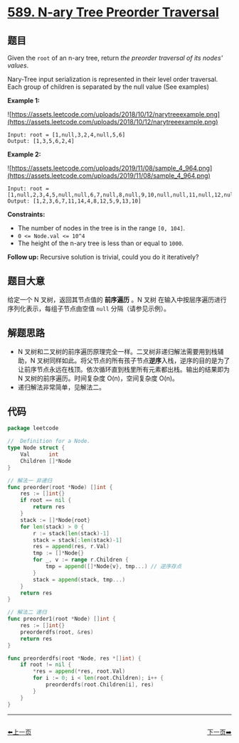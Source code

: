 # [589. N-ary Tree Preorder Traversal](https://leetcode.com/problems/n-ary-tree-preorder-traversal/)

## 题目

Given the `root` of an n-ary tree, return *the preorder traversal of its nodes' values*.

Nary-Tree input serialization is represented in their level order traversal. Each group of children is separated by the null value (See examples)

**Example 1:**

![https://assets.leetcode.com/uploads/2018/10/12/narytreeexample.png](https://assets.leetcode.com/uploads/2018/10/12/narytreeexample.png)

```
Input: root = [1,null,3,2,4,null,5,6]
Output: [1,3,5,6,2,4]
```

**Example 2:**

![https://assets.leetcode.com/uploads/2019/11/08/sample_4_964.png](https://assets.leetcode.com/uploads/2019/11/08/sample_4_964.png)

```
Input: root = [1,null,2,3,4,5,null,null,6,7,null,8,null,9,10,null,null,11,null,12,null,13,null,null,14]
Output: [1,2,3,6,7,11,14,4,8,12,5,9,13,10]
```

**Constraints:**

- The number of nodes in the tree is in the range `[0, 104]`.
- `0 <= Node.val <= 10^4`
- The height of the n-ary tree is less than or equal to `1000`.

**Follow up:** Recursive solution is trivial, could you do it iteratively?

## 题目大意

给定一个 N 叉树，返回其节点值的 **前序遍历** 。N 叉树 在输入中按层序遍历进行序列化表示，每组子节点由空值 `null` 分隔（请参见示例）。

## 解题思路

- N 叉树和二叉树的前序遍历原理完全一样。二叉树非递归解法需要用到栈辅助，N 叉树同样如此。将父节点的所有孩子节点**逆序**入栈，逆序的目的是为了让前序节点永远在栈顶。依次循环直到栈里所有元素都出栈。输出的结果即为 N 叉树的前序遍历。时间复杂度 O(n)，空间复杂度 O(n)。
- 递归解法非常简单，见解法二。

## 代码

```go
package leetcode

//  Definition for a Node.
type Node struct {
	Val      int
	Children []*Node
}

// 解法一 非递归
func preorder(root *Node) []int {
	res := []int{}
	if root == nil {
		return res
	}
	stack := []*Node{root}
	for len(stack) > 0 {
		r := stack[len(stack)-1]
		stack = stack[:len(stack)-1]
		res = append(res, r.Val)
		tmp := []*Node{}
		for _, v := range r.Children {
			tmp = append([]*Node{v}, tmp...) // 逆序存点
		}
		stack = append(stack, tmp...)
	}
	return res
}

// 解法二 递归
func preorder1(root *Node) []int {
	res := []int{}
	preorderdfs(root, &res)
	return res
}

func preorderdfs(root *Node, res *[]int) {
	if root != nil {
		*res = append(*res, root.Val)
		for i := 0; i < len(root.Children); i++ {
			preorderdfs(root.Children[i], res)
		}
	}
}
```


----------------------------------------------
<div style="display: flex;justify-content: space-between;align-items: center;">
<p><a href="https://books.halfrost.com/leetcode/ChapterFour/0500~0599/0581.Shortest-Unsorted-Continuous-Subarray/">⬅️上一页</a></p>
<p><a href="https://books.halfrost.com/leetcode/ChapterFour/0500~0599/0594.Longest-Harmonious-Subsequence/">下一页➡️</a></p>
</div>
